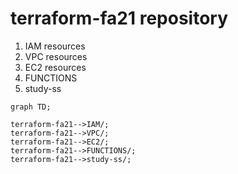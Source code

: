 # terraform-fa21 repository

1) IAM resources
2) VPC resources
3) EC2 resources
4) FUNCTIONS
5) study-ss

```mermaid
graph TD;

terraform-fa21-->IAM/;
terraform-fa21-->VPC/;
terraform-fa21-->EC2/;
terraform-fa21-->FUNCTIONS/;
terraform-fa21-->study-ss/;
```
